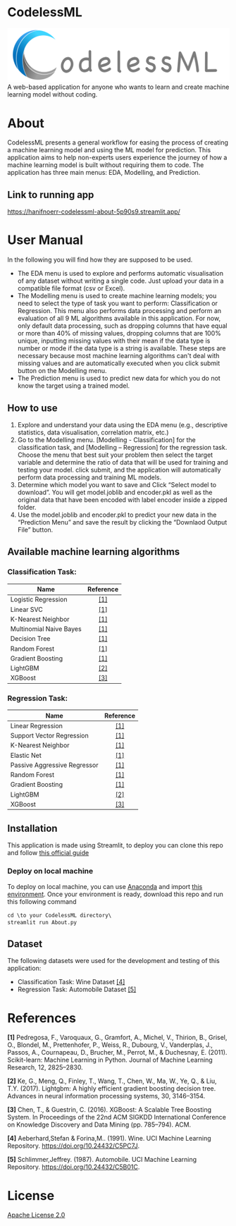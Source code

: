 # CodelessML
![CodelessML](https://github.com/hanifnoerr/CodelessML/blob/main/CodelessML.png?raw=true)
A web-based application for anyone who wants to learn and create machine learning model without coding.

# About

CodelessML presents a general workflow for easing the process of creating a machine learning model and using the ML model for prediction. This application aims to help non-experts users experience the journey of how a machine learning model is built without requiring them to code. The application has three main menus: EDA, Modelling, and Prediction.

## Link to running app

https://hanifnoerr-codelessml-about-5p90s9.streamlit.app/

# User Manual

In the following you will find how they are supposed to be used.
- The EDA menu is used to explore and performs automatic visualisation of any dataset without writing a single code. Just upload your data in a compatible file format (csv or Excel).
- The Modelling menu is used to create machine learning models; you need to select the type of task you want to perform: Classification or Regression. This menu also performs data processing and perform an evaluation of all 9 ML algorithms available in this application. For now, only default data processing, such as dropping columns that have equal or more than 40% of missing values, dropping columns that are 100% unique, inputting missing values with their mean if the data type is number or mode if the data type is a string is available. These steps are necessary because most machine learning algorithms can't deal with missing values and are automatically executed when you click submit button on the Modelling menu.
- The Prediction menu is used to predict new data for which you do not know the target using a trained model.

## How to use

1. Explore and understand your data using the EDA menu (e.g., descriptive statistics, data visualisation, correlation matrix, etc.)
2. Go to the Modelling menu. [Modelling - Classification] for the classification task, and [Modelling – Regression] for the regression task. Choose the menu that best suit your problem then select the target variable and determine the ratio of data that will be used for training and testing your model. click submit, and the application will automatically perform data processing and training ML models.
3. Determine which model you want to save and Click “Select model to download”. You will get model.joblib and encoder.pkl as well as the original data that have been encoded with label encoder inside a zipped folder.
4. Use the model.joblib and encoder.pkl to predict your new data in the “Prediction Menu” and save the result by clicking the “Downlaod Output File” button.

## Available machine learning algorithms

### Classification Task:

| Name                                	|          Reference         	|
|--------------------------------------	|:--------------------------:	|
| Logistic Regression    	|        [[1]](#c1)        	|
| Linear SVC       	|        [[1]](#c1)       	|
| K-Nearest Neighbor       	|        [[1]](#c1)       	|
| Multinomial Naive Bayes                 	|  [[1]](#c1) 	|
| Decision Tree            	| [[1]](#c1) 	|
| Random Forest       	|  [[1]](#c1) 	|
| Gradient Boosting   	|        [[1]](#c1)        	|
| LightGBM      	|        [[2]](#c2)        	|
| XGBoost          |        [[3]](#c3)           |

### Regression Task:

| Name                                	|          Reference         	|
|--------------------------------------	|:--------------------------:	|
| Linear Regression    	|        [[1]](#c1)        	|
| Support Vector Regression       	|        [[1]](#c1)       	|
| K-Nearest Neighbor       	|        [[1]](#c1)       	|
| Elastic Net                 	|  [[1]](#c1) 	|
| Passive Aggressive Regressor            	| [[1]](#c1) 	|
| Random Forest       	|  [[1]](#c1) 	|
| Gradient Boosting   	|        [[1]](#c1)        	|
| LightGBM      	|        [[2]](#c2)        	|
| XGBoost          |        [[3]](#c3)           |

## Installation 
This application is made using Streamlit, to deploy you can clone this repo and follow [this official guide](https://docs.streamlit.io/streamlit-community-cloud/get-started/deploy-an-app)

### Deploy on local machine
To deploy on local machine, you can use [Anaconda](https://www.anaconda.com/) and import [this environment](https://#).
Once your environment is ready, download this repo and run this following command
```
cd \to your CodelessML directory\
streamlit run About.py
```

## Dataset

The following datasets were used for the development and testing of this application:
- Classification Task: Wine Dataset [[4]](#c4)
- Regression Task: Automobile Dataset [[5]](#c5)
  
# References

<a name="c1">**[1]**</a> Pedregosa, F., Varoquaux, G., Gramfort, A., Michel, V., Thirion, B., Grisel, O., Blondel, M., Prettenhofer, P., Weiss, R., Dubourg, V., Vanderplas, J., Passos, A., Cournapeau, D., Brucher, M., Perrot, M., & Duchesnay, E. (2011). Scikit-learn: Machine Learning in Python. Journal of Machine Learning Research, 12, 2825–2830.
 
<a name="c2">**[2]**</a> Ke, G., Meng, Q., Finley, T., Wang, T., Chen, W., Ma, W., Ye, Q., & Liu, T.Y. (2017). Lightgbm: A highly efficient gradient boosting decision tree. Advances in neural information processing systems, 30, 3146–3154.

<a name="c3">**[3]**</a> Chen, T., & Guestrin, C. (2016). XGBoost: A Scalable Tree Boosting System. In Proceedings of the 22nd ACM SIGKDD International Conference on Knowledge Discovery and Data Mining (pp. 785–794). ACM.

<a name="c4">**[4]**</a> Aeberhard,Stefan & Forina,M.. (1991). Wine. UCI Machine Learning Repository. https://doi.org/10.24432/C5PC7J.

<a name="c5">**[5]**</a> Schlimmer,Jeffrey. (1987). Automobile. UCI Machine Learning Repository. https://doi.org/10.24432/C5B01C.

# License

[Apache License 2.0](https://www.apache.org/licenses/LICENSE-2.0)
